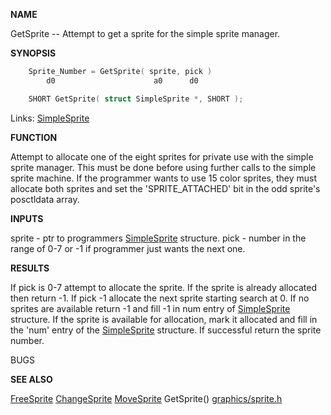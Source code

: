 
**NAME**

GetSprite -- Attempt to get a sprite for the simple sprite
manager.

**SYNOPSIS**

```c
    Sprite_Number = GetSprite( sprite, pick )
        d0                      a0      d0

    SHORT GetSprite( struct SimpleSprite *, SHORT );

```
Links: [SimpleSprite](_OOCU) 

**FUNCTION**

Attempt to allocate one of the eight sprites for private use
with the simple sprite manager. This must be done before using
further calls to the simple sprite machine. If the programmer
wants to use 15 color sprites, they must allocate both sprites
and set the 'SPRITE_ATTACHED' bit in the odd sprite's posctldata
array.

**INPUTS**

sprite - ptr to programmers [SimpleSprite](_OOCU) structure.
pick - number in the range of 0-7 or
-1 if programmer just wants the next one.

**RESULTS**

If pick is 0-7 attempt to allocate the sprite. If the sprite
is already allocated then return -1.
If pick -1 allocate the next sprite starting search at 0.
If no sprites are available return -1 and fill -1 in num entry
of [SimpleSprite](_OOCU) structure.
If the sprite is available for allocation, mark it allocated
and fill in the 'num' entry of the [SimpleSprite](_OOCU) structure.
If successful return the sprite number.

BUGS

**SEE ALSO**

[FreeSprite](FreeSprite) [ChangeSprite](ChangeSprite) [MoveSprite](MoveSprite) GetSprite() [graphics/sprite.h](_OOCU)
